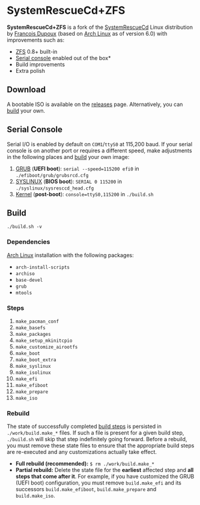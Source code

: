 # SystemRescueCd+ZFS

**SystemRescueCd+ZFS** is a fork of the [SystemRescueCd](http://www.system-rescue-cd.org/) Linux distribution by [Francois Dupoux](https://gitlab.com/fdupoux) (based on [Arch Linux](https://www.archlinux.org) as of version 6.0) with improvements such as:

* [ZFS](https://github.com/archzfs/archzfs/) 0.8+ built-in
* [Serial console](#serial-console) enabled out of the box*
* Build improvements
* Extra polish

## Download

A bootable ISO is available on the [releases](https://github.com/nchevsky/systemrescuecd-zfs/releases) page. Alternatively, you can [build](#build) your own.

## Serial Console

Serial I/O is enabled by default on `COM1`/`ttyS0` at 115,200 baud. If your serial console is on another port or requires a different speed, make adjustments in the following places and [build](#build) your own image:

1. [GRUB](https://www.gnu.org/software/grub/manual/grub/grub.html) (**UEFI boot**): `serial --speed=115200 efi0` in `./efiboot/grub/grubsrcd.cfg`
2. [SYSLINUX](https://wiki.syslinux.org/wiki/index.php?title=SYSLINUX) (**BIOS boot**): `SERIAL 0 115200` in `./syslinux/sysresccd_head.cfg`
3. [Kernel](https://www.kernel.org/doc/html/latest/admin-guide/serial-console.html) (**post-boot**): `console=ttyS0,115200` in `./build.sh`

## Build

`./build.sh -v`

### Dependencies

[Arch Linux](https://www.archlinux.org) installation with the following packages:

* `arch-install-scripts`
* `archiso`
* `base-devel`
* `grub`
* `mtools`

### Steps

1. `make_pacman_conf`
2. `make_basefs`
3. `make_packages`
4. `make_setup_mkinitcpio`
5. `make_customize_airootfs`
6. `make_boot`
7. `make_boot_extra`
8. `make_syslinux`
9. `make_isolinux`
10. `make_efi`
11. `make_efiboot`
12. `make_prepare`
13. `make_iso`

### Rebuild

The state of successfully completed [build steps](#steps) is persisted in `./work/build.make_*` files. If such a file is present for a given build step, `./build.sh` will skip that step indefinitely going forward. Before a rebuild, you must remove these state files to ensure that the appropriate build steps are re-executed and any customizations actually take effect.

* **Full rebuild (recommended):** `$ rm ./work/build.make_*`
* **Partial rebuild:** Delete the state file for the **earliest** affected step and **all steps that come after it**. For example, if you have customized the GRUB (UEFI boot) configuration, you must remove `build.make_efi` and its successors `build.make_efiboot`, `build.make_prepare` and `build.make_iso`.

